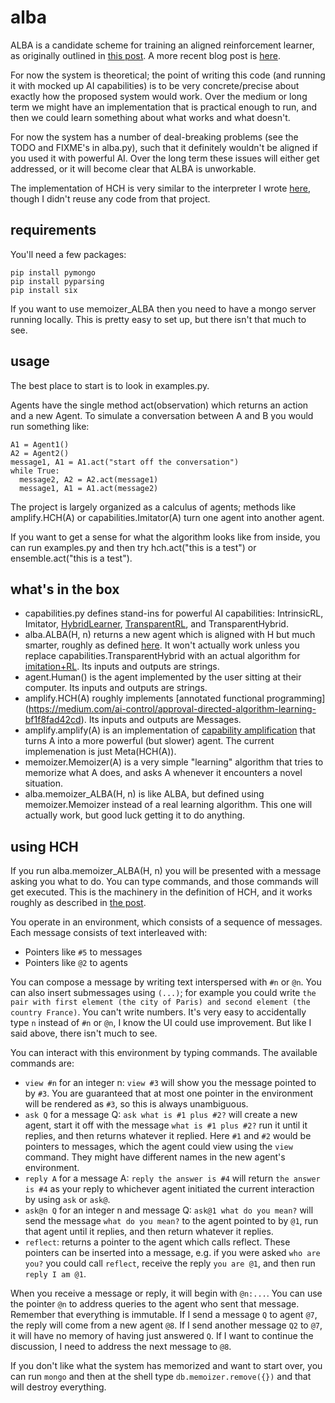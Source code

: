 # alba
ALBA is a candidate scheme for training an aligned reinforcement learner, as originally outlined
in [this post](https://medium.com/ai-control/alba-an-explicit-proposal-for-aligned-ai-17a55f60bbcf).
A more recent blog post is [here](https://medium.com/@paulfchristiano/5636ef510907).

For now the system is theoretical; the point of writing this code (and running it with mocked up
AI capabilities) is to be very concrete/precise about exactly how the proposed system
would work. Over the medium or long term we might have an implementation that is practical enough to run,
and then we could learn something about what works and what doesn't.

For now the system has a number of deal-breaking problems (see the TODO and FIXME's in alba.py),
such that it definitely wouldn't be aligned if you used it with powerful AI.
Over the long term these issues will either get addressed,
or it will become clear that ALBA is unworkable.

The implementation of HCH is very similar to the interpreter I wrote
[here](https://github.com/paulfchristiano/dwimmer), though I didn't reuse any code from that project.

## requirements

You'll need a few packages:
```
pip install pymongo
pip install pyparsing
pip install six
```

If you want to use memoizer_ALBA
then you need to have a mongo server running locally. This is pretty easy to set up,
but there isn't that much to see.

## usage

The best place to start is to look in examples.py.

Agents have the single method act(observation) which returns an action and a new Agent.
To simulate a conversation between A and B you would run something like:

```
A1 = Agent1()
A2 = Agent2()
message1, A1 = A1.act("start off the conversation")
while True:
  message2, A2 = A2.act(message1)
  message1, A1 = A1.act(message2)
``` 

The project is largely organized as a calculus of agents;
methods like amplify.HCH(A) or capabilities.Imitator(A) turn one agent into another agent.

If you want to get a sense for what the algorithm looks like from inside,
you can run examples.py and then try hch.act("this is a test") or ensemble.act("this is a test").
 
## what's in the box

* capabilities.py defines stand-ins for powerful AI capabilities:
IntrinsicRL, Imitator, [HybridLearner](https://medium.com/ai-control/imitation-rl-613d70146409),
[TransparentRL](https://medium.com/ai-control/the-informed-oversight-problem-1b51b4f66b35),
and TransparentHybrid.
* alba.ALBA(H, n) returns a new agent which is aligned with H but much smarter,
roughly as defined [here](https://medium.com/ai-control/alba-an-explicit-proposal-for-aligned-ai-17a55f60bbcf). It won't actually work unless you replace capabilities.TransparentHybrid with an actual algorithm for [imitation+RL](https://medium.com/ai-control/imitation-rl-613d70146409). Its inputs and outputs are strings.
* agent.Human() is the agent implemented by the user sitting at their computer. Its inputs and outputs are strings.
* amplify.HCH(A) roughly implements [annotated functional programming]
(https://medium.com/ai-control/approval-directed-algorithm-learning-bf1f8fad42cd). Its inputs and outputs are Messages.
* amplify.amplify(A) is an implementation of [capability amplification](https://medium.com/ai-control/policy-amplification-6a70cbee4f34) that turns A into a more powerful (but slower) agent. The current implemenation is just Meta(HCH(A)).
* memoizer.Memoizer(A) is a very simple "learning" algorithm that tries to memorize what A does,
and asks A whenever it encounters a novel situation.
* alba.memoizer_ALBA(H, n) is like ALBA, but defined using memoizer.Memoizer instead of a real learning algorithm. This one will actually work, but good luck getting it to do anything.

## using HCH

If you run alba.memoizer_ALBA(H, n) you will be presented with a message asking you what to do.
You can type commands, and those commands will get executed.
This is the machinery in the definition of HCH,
and it works roughly as described in [the post](https://medium.com/ai-control/strong-hch-bedb0dc08d4e#.6s6wcmyqu).

You operate in an environment, which consists of a sequence of messages.
Each message consists of text interleaved with:

* Pointers like `#5` to messages
* Pointers like `@2` to agents

You can compose a message by writing text interspersed with `#n` or `@n`.
You can also insert submessages using `(...)`; for example you could write `the pair with first element (the city of Paris) and second element (the country France)`.
You can't write numbers. It's very easy to accidentally type `n` instead of `#n` or `@n`, I know the UI could use improvement.
But like I said above, there isn't much to see.

You can interact with this environment by typing commands.
The available commands are:

* `view #n` for an integer n: `view #3` will show you the message pointed to by `#3`. You are guaranteed that at most one pointer in the environment will be rendered as `#3`, so this is always unambiguous.
* `ask Q` for a message Q: `ask what is #1 plus #2?` will create a new agent, start it off with the message `what is #1 plus #2?` run it until it replies, and then returns whatever it replied. Here `#1` and `#2` would be pointers to messages, which the agent could view using the `view` command. They might have different names in the new agent's environment.
* `reply A` for a message A: `reply the answer is #4` will return `the answer is #4` as your reply to whichever agent initiated the current interaction by using `ask` or `ask@`.
* `ask@n Q` for an integer n and message Q: `ask@1 what do you mean?` will send the message `what do you mean?` to the agent pointed to by `@1`, run that agent until it replies, and then return whatever it replies.
* `reflect`: returns a pointer to the agent which calls reflect. These pointers can be inserted into a message, e.g. if you were asked `who are you?` you could call `reflect`, receive the reply `you are @1`, and then run `reply I am @1`.

When you receive a message or reply, it will begin with `@n:...`.
You can use the pointer `@n` to address queries to the agent who sent that message.
Remember that everything is immutable. If I send a message `Q` to agent `@7`,
the reply will come from a new agent `@8`.
If I send another message `Q2` to `@7`, it will have no memory of having just answered `Q`.
If I want to continue the discussion, I need to address the next message to `@8`.

If you don't like what the system has memorized and want to start over, you can run `mongo` and then at the shell type `db.memoizer.remove({})` and that will destroy everything.
